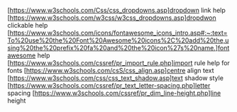 [https://www.w3schools.com/Css/css_dropdowns.asp]dropdown link help
[https://www.w3schools.com/w3css/w3css_dropdowns.asp]dropdwon clickable help
[https://www.w3schools.com/icons/fontawesome_icons_intro.asp#:~:text=To%20use%20the%20Font%20Awesome%20icons%2C%20add%20the,using%20the%20prefix%20fa%20and%20the%20icon%27s%20name.]fontawesome help
[https://www.w3schools.com/cssref/pr_import_rule.php]import rule help for fonts
[https://www.w3schools.com/csS/css_align.asp]centre align text
[https://www.w3schools.com/css/css_text_shadow.asp]text shadow style
[https://www.w3schools.com/cssref/pr_text_letter-spacing.php]letter spacing
[https://www.w3schools.com/cssref/pr_dim_line-height.php]line height